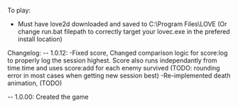 To play:
- Must have love2d downloaded and saved to C:\Program Files\LOVE
(Or change run.bat filepath to correctly target your lovec.exe in the prefered install location)

Changelog:
-- 1.0.12:
-Fixed score,
Changed comparison logic for score:log to properly log the session highest. Score also runs independantly from time.time and uses score:add for each enemy survived (TODO: rounding error in most cases when getting new session best)
-Re-implemented death animation, (TODO)

-- 1.0.00:
Created the game